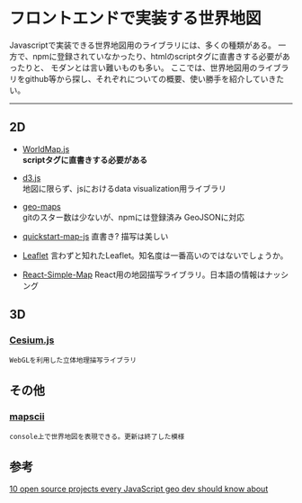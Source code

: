 # フロントエンドで実装する世界地図
Javascriptで実装できる世界地図用のライブラリには、多くの種類がある。
一方で、npmに登録されていなかったり、htmlのscriptタグに直書きする必要があったりと、
モダンとは言い難いものも多い。
ここでは、世界地図用のライブラリをgithub等から探し、それぞれについての概要、使い勝手を紹介していきたい。

____

## 2D

- [WorldMap.js](https://worldmapjs.org/index.html)  
    **scriptタグに直書きする必要がある**

- [d3.js](https://github.com/d3/d3)  
    地図に限らず、jsにおけるdata visualization用ライブラリ

- [geo-maps](https://github.com/simonepri/geo-maps)  
    gitのスター数は少ないが、npmには登録済み
    GeoJSONに対応
- [quickstart-map-js](https://github.com/Esri/quickstart-map-js)
    直書き?
    描写は美しい
- [Leaflet](https://leafletjs.com)
    言わずと知れたLeaflet。知名度は一番高いのではないでしょうか。
    
- [React-Simple-Map]()
    React用の地図描写ライブラリ。日本語の情報はナッシング


## 3D
### [Cesium.js](https://cesium.com/cesiumjs/)
    WebGLを利用した立体地理描写ライブラリ

## その他
### [mapscii](https://github.com/rastapasta/mapscii)
    console上で世界地図を表現できる。更新は終了した模様

## 参考
[10 open source projects every JavaScript geo dev should know about](https://www.esri.com/arcgis-blog/products/developers/constituent-engagement/10-open-source-projects-every-javascript-geo-dev-should-know-about/)